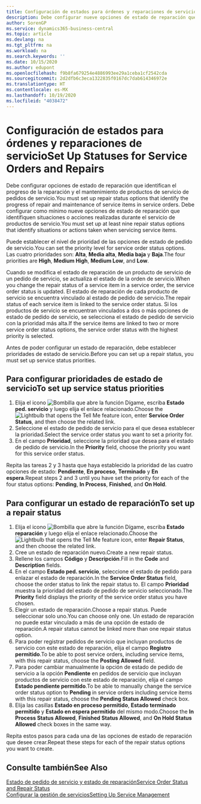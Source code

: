 ```yaml
---
title: Configuración de estados para órdenes y reparaciones de servicio | Documentos de Microsoft
description: Debe configurar nueve opciones de estado de reparación que identifican el progreso de la reparación y el mantenimiento de productos de servicio de pedidos de servicio.
author: SorenGP
ms.service: dynamics365-business-central
ms.topic: article
ms.devlang: na
ms.tgt_pltfrm: na
ms.workload: na
ms.search.keywords: ''
ms.date: 10/15/2020
ms.author: edupont
ms.openlocfilehash: f9b8fa679254e4886993ee29a1ceba1cf2542cda
ms.sourcegitcommit: 2d2dfb6c3eca1322835f0167dc7dab614346972e
ms.translationtype: HT
ms.contentlocale: es-MX
ms.lasthandoff: 10/19/2020
ms.locfileid: "4038472"
---
```

# <a name="set-up-statuses-for-service-orders-and-repairs"></a><span data-ttu-id="d64c4-103">Configuración de estados para órdenes y reparaciones de servicio</span><span class="sxs-lookup"><span data-stu-id="d64c4-103">Set Up Statuses for Service Orders and Repairs</span></span>

<span data-ttu-id="d64c4-104">Debe configurar opciones de estado de reparación que identifican el progreso de la reparación y el mantenimiento de productos de servicio de pedidos de servicio.</span><span class="sxs-lookup"><span data-stu-id="d64c4-104">You must set up repair status options that identify the progress of repair and maintenance of service items in service orders.</span></span> <span data-ttu-id="d64c4-105">Debe configurar como mínimo nueve opciones de estado de reparación que identifiquen situaciones o acciones realizadas durante el servicio de productos de servicio.</span><span class="sxs-lookup"><span data-stu-id="d64c4-105">You must set up at least nine repair status options that identify situations or actions taken when servicing service items.</span></span>  

<span data-ttu-id="d64c4-106">Puede establecer el nivel de prioridad de las opciones de estado de pedido de servicio.</span><span class="sxs-lookup"><span data-stu-id="d64c4-106">You can set the priority level for service order status options.</span></span> <span data-ttu-id="d64c4-107">Las cuatro prioridades son: **Alta**, **Media alta**, **Media baja** y **Baja**.</span><span class="sxs-lookup"><span data-stu-id="d64c4-107">The four priorities are **High**, **Medium High**, **Medium Low**, and **Low**.</span></span>  

<span data-ttu-id="d64c4-108">Cuando se modifica el estado de reparación de un producto de servicio de un pedido de servicio, se actualiza el estado de la orden de servicio.</span><span class="sxs-lookup"><span data-stu-id="d64c4-108">When you change the repair status of a service item in a service order, the service order status is updated.</span></span> <span data-ttu-id="d64c4-109">El estado de reparación de cada producto de servicio se encuentra vinculado al estado de pedido de servicio.</span><span class="sxs-lookup"><span data-stu-id="d64c4-109">The repair status of each service item is linked to the service order status.</span></span> <span data-ttu-id="d64c4-110">Si los productos de servicio se encuentran vinculados a dos o más opciones de estado de pedido de servicio, se selecciona el estado de pedido de servicio con la prioridad más alta.</span><span class="sxs-lookup"><span data-stu-id="d64c4-110">If the service items are linked to two or more service order status options, the service order status with the highest priority is selected.</span></span>  

<span data-ttu-id="d64c4-111">Antes de poder configurar un estado de reparación, debe establecer prioridades de estado de servicio.</span><span class="sxs-lookup"><span data-stu-id="d64c4-111">Before you can set up a repair status, you must set up service status priorities.</span></span>

## <a name="to-set-up-service-status-priorities"></a><span data-ttu-id="d64c4-112">Para configurar prioridades de estado de servicio</span><span class="sxs-lookup"><span data-stu-id="d64c4-112">To set up service status priorities</span></span>

1. <span data-ttu-id="d64c4-113">Elija el icono ![Bombilla que abre la función Dígame](media/ui-search/search_small.png "Dígame qué desea hacer"), escriba **Estado ped. servicio** y luego elija el enlace relacionado.</span><span class="sxs-lookup"><span data-stu-id="d64c4-113">Choose the ![Lightbulb that opens the Tell Me feature](media/ui-search/search_small.png "Tell me what you want to do") icon, enter **Service Order Status**, and then choose the related link.</span></span>  
2. <span data-ttu-id="d64c4-114">Seleccione el estado de pedido de servicio para el que desea establecer la prioridad.</span><span class="sxs-lookup"><span data-stu-id="d64c4-114">Select the service order status you want to set a priority for.</span></span>  
3. <span data-ttu-id="d64c4-115">En el campo **Prioridad**, seleccione la prioridad que desea para el estado de pedido de servicio.</span><span class="sxs-lookup"><span data-stu-id="d64c4-115">In the **Priority** field, choose the priority you want for this service order status.</span></span>  

<span data-ttu-id="d64c4-116">Repita las tareas 2 y 3 hasta que haya establecido la prioridad de las cuatro opciones de estado: **Pendiente**, **En proceso**, **Terminado** y **En espera**.</span><span class="sxs-lookup"><span data-stu-id="d64c4-116">Repeat steps 2 and 3 until you have set the priority for each of the four status options: **Pending**, **In Process**, **Finished**, and **On Hold**.</span></span>  

## <a name="to-set-up-a-repair-status"></a><span data-ttu-id="d64c4-117">Para configurar un estado de reparación</span><span class="sxs-lookup"><span data-stu-id="d64c4-117">To set up a repair status</span></span>

1. <span data-ttu-id="d64c4-118">Elija el icono ![Bombilla que abre la función Dígame](media/ui-search/search_small.png "Dígame qué desea hacer"), escriba **Estado reparación** y luego elija el enlace relacionado.</span><span class="sxs-lookup"><span data-stu-id="d64c4-118">Choose the ![Lightbulb that opens the Tell Me feature](media/ui-search/search_small.png "Tell me what you want to do") icon, enter **Repair Status**, and then choose the related link.</span></span>
2. <span data-ttu-id="d64c4-119">Cree un estado de reparación nuevo.</span><span class="sxs-lookup"><span data-stu-id="d64c4-119">Create a new repair status.</span></span>  
3. <span data-ttu-id="d64c4-120">Rellene los campos **Código** y **Descripción**.</span><span class="sxs-lookup"><span data-stu-id="d64c4-120">Fill in the **Code** and **Description** fields.</span></span>  
4. <span data-ttu-id="d64c4-121">En el campo **Estado ped. servicio**, seleccione el estado de pedido para enlazar el estado de reparación.</span><span class="sxs-lookup"><span data-stu-id="d64c4-121">In the **Service Order Status** field, choose the order status to link the repair status to.</span></span> <span data-ttu-id="d64c4-122">El campo **Prioridad** muestra la prioridad del estado de pedido de servicio seleccionado.</span><span class="sxs-lookup"><span data-stu-id="d64c4-122">The **Priority** field displays the priority of the service order status you have chosen.</span></span>  
5. <span data-ttu-id="d64c4-123">Elegir un estado de reparación.</span><span class="sxs-lookup"><span data-stu-id="d64c4-123">Choose a repair status.</span></span> <span data-ttu-id="d64c4-124">Puede seleccionar solo uno.</span><span class="sxs-lookup"><span data-stu-id="d64c4-124">You can choose only one.</span></span> <span data-ttu-id="d64c4-125">Un estado de reparación no puede estar vinculado a más de una opción de estado de reparación.</span><span class="sxs-lookup"><span data-stu-id="d64c4-125">A repair status cannot be linked more than one repair status option.</span></span>  
6. <span data-ttu-id="d64c4-126">Para poder registrar pedidos de servicio que incluyan productos de servicio con este estado de reparación, elija el campo **Registro permitido**.</span><span class="sxs-lookup"><span data-stu-id="d64c4-126">To be able to post service orders, including service items, with this repair status, choose the **Posting Allowed** field.</span></span>  
7. <span data-ttu-id="d64c4-127">Para poder cambiar manualmente la opción de estado de pedido de servicio a la opción **Pendiente** en pedidos de servicio que incluyan productos de servicio con este estado de reparación, elija el campo **Estado pendiente permitido**.</span><span class="sxs-lookup"><span data-stu-id="d64c4-127">To be able to manually change the service order status option to **Pending** in service orders including service items with this repair status, choose the **Pending Status Allowed** check box.</span></span>  
8. <span data-ttu-id="d64c4-128">Elija las casillas **Estado en proceso permitido**, **Estado terminado permitido** y **Estado en espera permitido** del mismo modo.</span><span class="sxs-lookup"><span data-stu-id="d64c4-128">Choose the **In Process Status Allowed**, **Finished Status Allowed**, and **On Hold Status Allowed** check boxes in the same way.</span></span>

<span data-ttu-id="d64c4-129">Repita estos pasos para cada una de las opciones de estado de reparación que desee crear.</span><span class="sxs-lookup"><span data-stu-id="d64c4-129">Repeat these steps for each of the repair status options you want to create.</span></span>

## <a name="see-also"></a><span data-ttu-id="d64c4-130">Consulte también</span><span class="sxs-lookup"><span data-stu-id="d64c4-130">See Also</span></span>

[<span data-ttu-id="d64c4-131">Estado de pedido de servicio y estado de reparación</span><span class="sxs-lookup"><span data-stu-id="d64c4-131">Service Order Status and Repair Status</span></span>](service-service-order-status-and-repair-status.md)  
[<span data-ttu-id="d64c4-132">Configurar la gestión de servicios</span><span class="sxs-lookup"><span data-stu-id="d64c4-132">Setting Up Service Management</span></span>](service-setup-service.md)  

